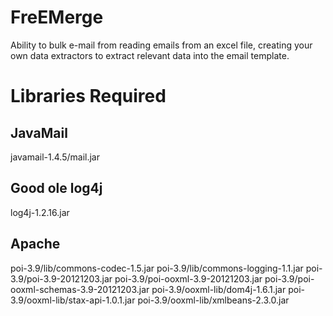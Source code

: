 FreEMerge
=========

Ability to bulk e-mail from reading emails from an excel file, creating your own data extractors to extract relevant data into the email template.

Libraries Required
==================
JavaMail
--------
javamail-1.4.5/mail.jar

Good ole log4j
--------------
log4j-1.2.16.jar

Apache
------
poi-3.9/lib/commons-codec-1.5.jar
poi-3.9/lib/commons-logging-1.1.jar
poi-3.9/poi-3.9-20121203.jar
poi-3.9/poi-ooxml-3.9-20121203.jar
poi-3.9/poi-ooxml-schemas-3.9-20121203.jar
poi-3.9/ooxml-lib/dom4j-1.6.1.jar
poi-3.9/ooxml-lib/stax-api-1.0.1.jar
poi-3.9/ooxml-lib/xmlbeans-2.3.0.jar

